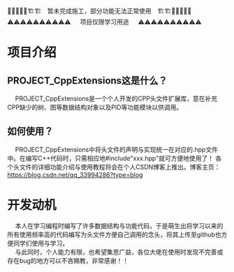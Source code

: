 🚧🚧🚧🚧🚧🏗️🏗️&emsp;暂未完成施工，部分功能无法正常使用&emsp;🏗️🏗️🚧🚧🚧🚧🚧<br/>
⚠️⚠️⚠️⚠️⚠️⚠️⚠️⚠️⚠️⚠️&emsp;&ensp;项目仅限学习用途&emsp;&ensp;⚠️⚠️⚠️⚠️⚠️⚠️⚠️⚠️⚠️⚠️

# 项目介绍
## PROJECT_CppExtensions这是什么？
&emsp; PROJECT_CppExtensions是一个个人开发的CPP头文件扩展库，意在补充CPP缺少的树、图等数据结构对象以及PID等功能模块以供调用。
## 如何使用？
&emsp; PROJECT_CppExtensions中将头文件的声明与实现统一在对应的.hpp文件中。在编写C++代码时，只需相应地#include"xxx.hpp"就可方便地使用了！
各个头文件的详细功能介绍与使用教程将会在个人CSDN博客上推出。博客主页：https://blog.csdn.net/qq_33994286?type=blog

# 开发动机
&emsp; 本人在学习编程时编写了许多数据结构与功能代码，于是萌生出将学习以来的所有使用频率高的代码编写为头文件方便自己调用的念头，将其上传至github也方便同学们使用与学习。<br/>
&emsp; 与此同时，个人能力有限，也希望集思广益，各位大佬在使用时发现不完善或存在bug的地方可以不吝赐教，非常感谢！！
